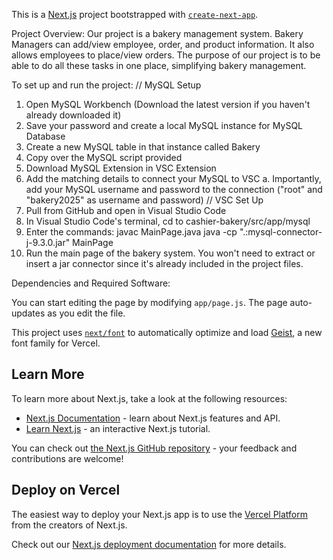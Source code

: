 This is a [Next.js](https://nextjs.org) project bootstrapped with [`create-next-app`](https://nextjs.org/docs/app/api-reference/cli/create-next-app).

Project Overview:
Our project is a bakery management system. Bakery Managers can add/view employee, order, and product information. It also allows employees to place/view orders. The purpose of our project is to be able to do all these tasks in one place, simplifying bakery management.

To set up and run the project:
// MySQL Setup
1. Open MySQL Workbench (Download the latest version if you haven't already downloaded it)
2. Save your password and create a local MySQL instance for MySQL Database
3. Create a new MySQL table in that instance called Bakery
4. Copy over the MySQL script provided
5. Download MySQL Extension in VSC Extension
6. Add the matching details to connect your MySQL to VSC
     a. Importantly, add your MySQL username and password to the connection ("root" and "bakery2025" as username and password)
// VSC Set Up
1. Pull from GitHub and open in Visual Studio Code
2. In Visual Studio Code's terminal, cd to cashier-bakery/src/app/mysql
3. Enter the commands:
    javac MainPage.java
    java -cp ".:mysql-connector-j-9.3.0.jar" MainPage
4. Run the main page of the bakery system. You won't need to extract or insert a jar connector since it's already included in the project files.

Dependencies and Required Software:


You can start editing the page by modifying `app/page.js`. The page auto-updates as you edit the file.

This project uses [`next/font`](https://nextjs.org/docs/app/building-your-application/optimizing/fonts) to automatically optimize and load [Geist](https://vercel.com/font), a new font family for Vercel.

## Learn More

To learn more about Next.js, take a look at the following resources:

- [Next.js Documentation](https://nextjs.org/docs) - learn about Next.js features and API.
- [Learn Next.js](https://nextjs.org/learn) - an interactive Next.js tutorial.

You can check out [the Next.js GitHub repository](https://github.com/vercel/next.js) - your feedback and contributions are welcome!

## Deploy on Vercel

The easiest way to deploy your Next.js app is to use the [Vercel Platform](https://vercel.com/new?utm_medium=default-template&filter=next.js&utm_source=create-next-app&utm_campaign=create-next-app-readme) from the creators of Next.js.

Check out our [Next.js deployment documentation](https://nextjs.org/docs/app/building-your-application/deploying) for more details.
